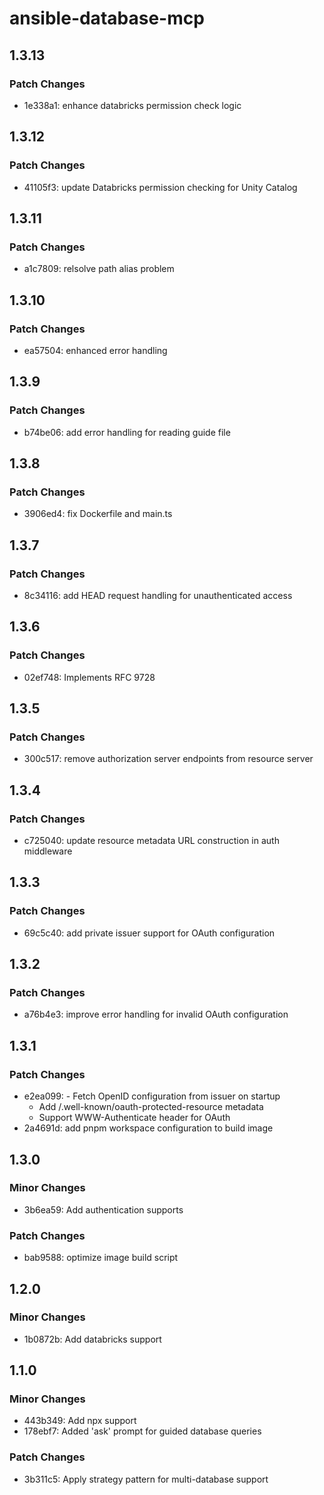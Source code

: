 # ansible-database-mcp

## 1.3.13

### Patch Changes

- 1e338a1: enhance databricks permission check logic

## 1.3.12

### Patch Changes

- 41105f3: update Databricks permission checking for Unity Catalog

## 1.3.11

### Patch Changes

- a1c7809: relsolve path alias problem

## 1.3.10

### Patch Changes

- ea57504: enhanced error handling

## 1.3.9

### Patch Changes

- b74be06: add error handling for reading guide file

## 1.3.8

### Patch Changes

- 3906ed4: fix Dockerfile and main.ts

## 1.3.7

### Patch Changes

- 8c34116: add HEAD request handling for unauthenticated access

## 1.3.6

### Patch Changes

- 02ef748: Implements RFC 9728

## 1.3.5

### Patch Changes

- 300c517: remove authorization server endpoints from resource server

## 1.3.4

### Patch Changes

- c725040: update resource metadata URL construction in auth middleware

## 1.3.3

### Patch Changes

- 69c5c40: add private issuer support for OAuth configuration

## 1.3.2

### Patch Changes

- a76b4e3: improve error handling for invalid OAuth configuration

## 1.3.1

### Patch Changes

- e2ea099: - Fetch OpenID configuration from issuer on startup
  - Add /.well-known/oauth-protected-resource metadata
  - Support WWW-Authenticate header for OAuth
- 2a4691d: add pnpm workspace configuration to build image

## 1.3.0

### Minor Changes

- 3b6ea59: Add authentication supports

### Patch Changes

- bab9588: optimize image build script

## 1.2.0

### Minor Changes

- 1b0872b: Add databricks support

## 1.1.0

### Minor Changes

- 443b349: Add npx support
- 178ebf7: Added 'ask' prompt for guided database queries

### Patch Changes

- 3b311c5: Apply strategy pattern for multi-database support
